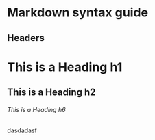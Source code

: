# Markdown syntax guide

## Headers

# This is a Heading h1

## This is a Heading h2

###### This is a Heading h6
dasdadasf